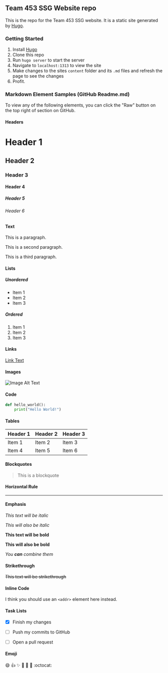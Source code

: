 ## Team 453 SSG Website repo

This is the repo for the Team 453 SSG website. It is a static site generated by [Hugo](https://gohugo.io/).

### Getting Started

1. Install [Hugo](https://gohugo.io/getting-started/installing/)
2. Clone this repo
3. Run `hugo server` to start the server
4. Navigate to `localhost:1313` to view the site
5. Make changes to the sites `content` folder and its `.md` files and refresh the page to see the changes
6. Profit.

### Markdown Element Samples (GitHub Readme.md)

To view any of the following elements, you can click the "Raw" button on the top right of section on GitHub.

#### Headers

# Header 1
## Header 2
### Header 3
#### Header 4
##### Header 5
###### Header 6

#### Text

This is a paragraph.

This is a second paragraph.

This is a third paragraph.

#### Lists

##### Unordered

- Item 1
- Item 2
- Item 3

##### Ordered

1. Item 1
2. Item 2
3. Item 3

#### Links

[Link Text](https://www.google.com)

#### Images

![Image Alt Text](https://www.google.com/images/branding/googlelogo/1x/googlelogo_color_272x92dp.png)

#### Code

```python
def hello_world():
    print("Hello World!")
```

#### Tables

| Header 1 | Header 2 | Header 3 |
| -------- | -------- | -------- |
| Item 1   | Item 2   | Item 3   |
| Item 4   | Item 5   | Item 6   |

#### Blockquotes

> This is a blockquote

#### Horizontal Rule

---

#### Emphasis

*This text will be italic*

_This will also be italic_

**This text will be bold**

__This will also be bold__

_You **can** combine them_

#### Strikethrough

~~This text will be strikethrough~~

#### Inline Code

I think you should use an `<addr>` element here instead.

#### Task Lists

- [x] Finish my changes

- [ ] Push my commits to GitHub

- [ ] Open a pull request

#### Emoji

:smile: :+1: :sparkles: :tada: :rocket: :metal: :octocat:
